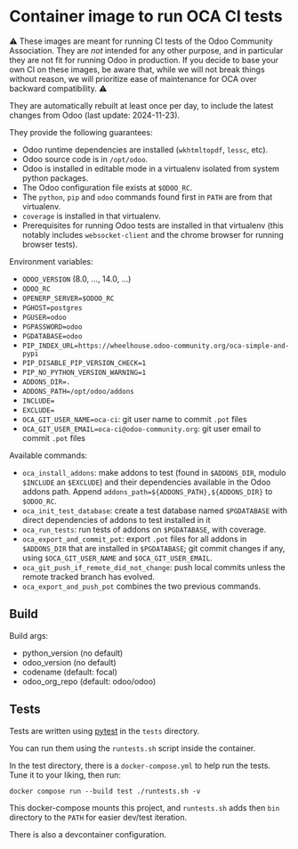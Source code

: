 # Container image to run OCA CI tests

⚠️ These images are meant for running CI tests of the Odoo Community
Association. They are *not* intended for any other purpose, and in particular
they are not fit for running Odoo in production. If you decide to base your own
CI on these images, be aware that, while we will not break things without
reason, we will prioritize ease of maintenance for OCA over backward
compatibility. ⚠️

They are automatically rebuilt at least once per day,
to include the latest changes from Odoo (last update: 2024-11-23).

They provide the following guarantees:

- Odoo runtime dependencies are installed (`wkhtmltopdf`, `lessc`, etc).
- Odoo source code is in `/opt/odoo`.
- Odoo is installed in editable mode in a virtualenv isolated from system python packages.
- The Odoo configuration file exists at `$ODOO_RC`.
- The `python`, `pip` and `odoo` commands
  found first in `PATH` are from that virtualenv.
- `coverage` is installed in that virtualenv.
- Prerequisites for running Odoo tests are installed in that virtualenv
  (this notably includes `websocket-client` and the chrome browser for running
  browser tests).

Environment variables:

- `ODOO_VERSION` (8.0, ..., 14.0, ...)
- `ODOO_RC`
- `OPENERP_SERVER=$ODOO_RC`
- `PGHOST=postgres`
- `PGUSER=odoo`
- `PGPASSWORD=odoo`
- `PGDATABASE=odoo`
- `PIP_INDEX_URL=https://wheelhouse.odoo-community.org/oca-simple-and-pypi`
- `PIP_DISABLE_PIP_VERSION_CHECK=1`
- `PIP_NO_PYTHON_VERSION_WARNING=1`
- `ADDONS_DIR=.`
- `ADDONS_PATH=/opt/odoo/addons`
- `INCLUDE=`
- `EXCLUDE=`
- `OCA_GIT_USER_NAME=oca-ci`: git user name to commit `.pot` files
- `OCA_GIT_USER_EMAIL=oca-ci@odoo-community.org`: git user email to commit
  `.pot` files

Available commands:

- `oca_install_addons`: make addons to test (found in `$ADDONS_DIR`, modulo
  `$INCLUDE` an `$EXCLUDE`) and their dependencies available in the Odoo addons
  path. Append `addons_path=${ADDONS_PATH},${ADDONS_DIR}` to `$ODOO_RC`.
- `oca_init_test_database`: create a test database named `$PGDATABASE` with
  direct dependencies of addons to test installed in it
- `oca_run_tests`: run tests of addons on `$PGDATABASE`, with coverage.
- `oca_export_and_commit_pot`: export `.pot` files for all addons in
  `$ADDONS_DIR` that are installed in `$PGDATABASE`; git commit changes if any,
  using `$OCA_GIT_USER_NAME` and `$OCA_GIT_USER_EMAIL`.
- `oca_git_push_if_remote_did_not_change`: push local commits unless the remote
  tracked branch has evolved.
- `oca_export_and_push_pot` combines the two previous commands.

## Build

Build args:

- python_version (no default)
- odoo_version (no default)
- codename (default: focal)
- odoo_org_repo (default: odoo/odoo)

## Tests

Tests are written using [pytest](https://pytest.org) in the `tests` directory.

You can run them using the `runtests.sh` script inside the container.

In the test directory, there is a `docker-compose.yml` to help run the tests.
Tune it to your liking, then run:

`docker compose run --build test ./runtests.sh -v`

This docker-compose mounts this project, and `runtests.sh` adds then `bin` directory to
the `PATH` for easier dev/test iteration.

There is also a devcontainer configuration.
